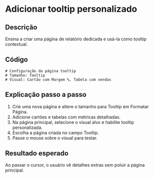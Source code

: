 # Adicionar tooltip personalizado

## Descrição
Ensina a criar uma página de relatório dedicada e usá-la como tooltip contextual.

## Código
```text
# Configuração da página tooltip
# Tamanho: Tooltip
# Visual: Cartão com Margem %, Tabela com vendas
```

## Explicação passo a passo
1. Crie uma nova página e altere o tamanho para Tooltip em Formatar Página.
2. Adicione cartões e tabelas com métricas detalhadas.
3. Na página principal, selecione o visual alvo e habilite tooltip personalizada.
4. Escolha a página criada no campo Tooltip.
5. Passe o mouse sobre o visual para testar.

## Resultado esperado
Ao passar o cursor, o usuário vê detalhes extras sem poluir a página principal.
